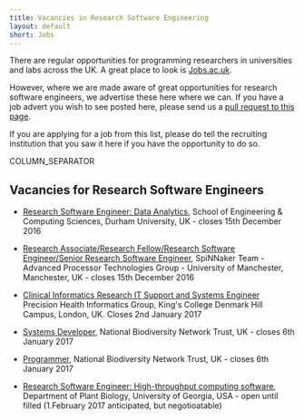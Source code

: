 ```yaml
---
title: Vacancies in Research Software Engineering
layout: default
short: Jobs
---
```


There are regular opportunities for programming researchers in universities and labs across the UK.
A great place to look is [Jobs.ac.uk](http://www.jobs.ac.uk/).

However, where we are made aware of great opportunities for research software engineers, we advertise these here where we can. If you have a job advert you wish to see posted here, please send us a [pull request to this page](https://github.com/UKRSE/UKRSE.github.io/blob/master/jobs.md).

If you are applying for a job from this list, please do tell the recruiting institution that you saw it here if you have the opportunity to do so.

COLUMN_SEPARATOR

Vacancies for Research Software Engineers
-----------------------


<!--- *There are no vacancies that we know of at present. Please let us know if you have one.* -->

<!---
Job listing format. Earlier closing dates first.

* [<Job Title>](<link>), <institution>, <location>, <country> - closes <day> <month> <year>
-->
* [Research Software Engineer: Data Analytics](https://recruitment.durham.ac.uk/pls/corehrrecruit/erq_jobspec_details_form.jobspec?p_id=003702), School of Engineering & Computing Sciences, Durham University, UK - closes 15th December 2016

* [Research Associate/Research Fellow/Research Software Engineer/Senior Research Software Engineer](https://www.jobs.manchester.ac.uk/displayjob.aspx?jobid=12516), SpiNNaker Team - Advanced Processor Technologies Group - University of Manchester, Manchester, UK - closes 15th December 2016

* [Clinical Informatics Research IT Support and Systems Engineer](https://www.hirewire.co.uk/HE/1061247/MS_JobDetails.aspx?JobID=74244) Precision Health Informatics Group, King's College Denmark Hill Campus, London, UK. Closes 2nd January 2017 

* [Systems Developer](https://nbn.org.uk/news/nbn-trust-system-developer/), National Biodiversity Network Trust, UK - closes 6th January 2017

* [Programmer](https://nbn.org.uk/news/national-biodiversity-network-trust-programmer/), National Biodiversity Network Trust, UK - closes 6th January 2017

* [Research Software Engineer: High-throughput computing software](www.ugajobsearch.com/applicants/Central?quickFind=70345), Department of Plant Biology, University of Georgia, USA - open until filled (1.February 2017 anticipated, but negotioatable)
